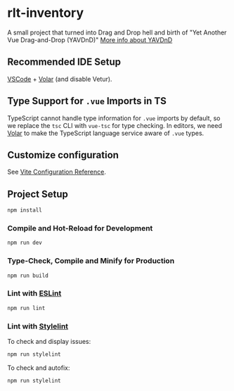 # rlt-inventory

A small project that turned into Drag and Drop hell and birth of "Yet Another Vue Drag-and-Drop (YAVDnD)" [More info about YAVDnD](./src/composable/drag-and-drop/README.md)

## Recommended IDE Setup

[VSCode](https://code.visualstudio.com/) + [Volar](https://marketplace.visualstudio.com/items?itemName=Vue.volar) (and disable Vetur).

## Type Support for `.vue` Imports in TS

TypeScript cannot handle type information for `.vue` imports by default, so we replace the `tsc` CLI with `vue-tsc` for type checking. In editors, we need [Volar](https://marketplace.visualstudio.com/items?itemName=Vue.volar) to make the TypeScript language service aware of `.vue` types.

## Customize configuration

See [Vite Configuration Reference](https://vitejs.dev/config/).

## Project Setup

```sh
npm install
```

### Compile and Hot-Reload for Development

```sh
npm run dev
```

### Type-Check, Compile and Minify for Production

```sh
npm run build
```

### Lint with [ESLint](https://eslint.org/)

```sh
npm run lint
```

### Lint with [Stylelint](https://stylelint.io/)

To check and display issues:
```sh
npm run stylelint
```

To check and autofix:
```sh
npm run stylelint
```
